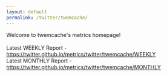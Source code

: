 ```yaml
---
layout: default
permalink: /twitter/twemcache/
---
```

Welcome to twemcache's metrics homepage!
<br><br>
Latest WEEKLY Report - <a href="https://twitter.github.io/metrics/twitter/twemcache/WEEKLY">https://twitter.github.io/metrics/twitter/twemcache/WEEKLY</a>
<br>
Latest MONTHLY Report - <a href="https://twitter.github.io/metrics/twitter/twemcache/MONTHLY">https://twitter.github.io/metrics/twitter/twemcache/MONTHLY</a>
<br>
